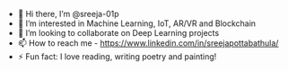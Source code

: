 - 👋 Hi there, I’m @sreeja-01p
- 👀 I’m interested in Machine Learning, IoT, AR/VR and Blockchain
- 🤝 I’m looking to collaborate on Deep Learning projects
- 📫 How to reach me - https://www.linkedin.com/in/sreejapottabathula/
- ⚡ Fun fact: I love reading, writing poetry and painting!

<!---
sreeja-01p/sreeja-01p is a ✨ special ✨ repository because its `README.md` (this file) appears on your GitHub profile.
You can click the Preview link to take a look at your changes.
--->
